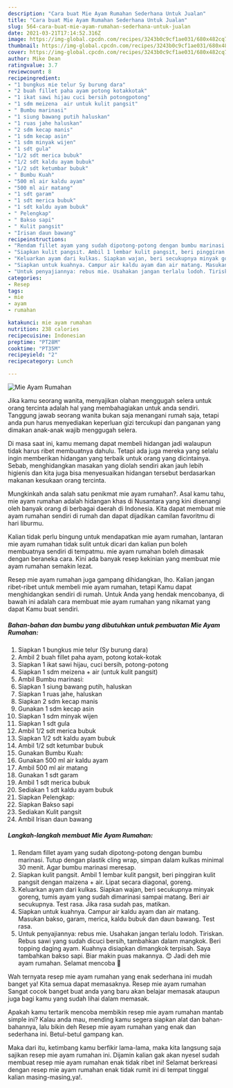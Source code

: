 ```yaml
---
description: "Cara buat Mie Ayam Rumahan Sederhana Untuk Jualan"
title: "Cara buat Mie Ayam Rumahan Sederhana Untuk Jualan"
slug: 564-cara-buat-mie-ayam-rumahan-sederhana-untuk-jualan
date: 2021-03-21T17:14:52.316Z
image: https://img-global.cpcdn.com/recipes/3243b0c9cf1ae031/680x482cq70/mie-ayam-rumahan-foto-resep-utama.jpg
thumbnail: https://img-global.cpcdn.com/recipes/3243b0c9cf1ae031/680x482cq70/mie-ayam-rumahan-foto-resep-utama.jpg
cover: https://img-global.cpcdn.com/recipes/3243b0c9cf1ae031/680x482cq70/mie-ayam-rumahan-foto-resep-utama.jpg
author: Mike Dean
ratingvalue: 3.7
reviewcount: 8
recipeingredient:
- "1 bungkus mie telur Sy burung dara"
- "2 buah fillet paha ayam potong kotakkotak"
- "1 ikat sawi hijau cuci bersih potongpotong"
- "1 sdm meizena  air untuk kulit pangsit"
- " Bumbu marinasi"
- "1 siung bawang putih haluskan"
- "1 ruas jahe haluskan"
- "2 sdm kecap manis"
- "1 sdm kecap asin"
- "1 sdm minyak wijen"
- "1 sdt gula"
- "1/2 sdt merica bubuk"
- "1/2 sdt kaldu ayam bubuk"
- "1/2 sdt ketumbar bubuk"
- " Bumbu Kuah"
- "500 ml air kaldu ayam"
- "500 ml air matang"
- "1 sdt garam"
- "1 sdt merica bubuk"
- "1 sdt kaldu ayam bubuk"
- " Pelengkap"
- " Bakso sapi"
- " Kulit pangsit"
- "Irisan daun bawang"
recipeinstructions:
- "Rendam fillet ayam yang sudah dipotong-potong dengan bumbu marinasi. Tutup dengan plastik cling wrap, simpan dalam kulkas minimal 30 menit. Agar bumbu marinasi meresap."
- "Siapkan kulit pangsit. Ambil 1 lembar kulit pangsit, beri pinggiran kulit pangsit dengan maizena + air. Lipat secara diagonal, goreng."
- "Keluarkan ayam dari kulkas. Siapkan wajan, beri secukupnya minyak goreng, tumis ayam yang sudah dimarinasi sampai matang. Beri air secukupnya. Test rasa. Jika rasa sudah pas, matikan."
- "Siapkan untuk kuahnya. Campur air kaldu ayam dan air matang. Masukan bakso, garam, merica, kaldu bubuk dan daun bawang. Test rasa."
- "Untuk penyajiannya: rebus mie. Usahakan jangan terlalu lodoh. Tiriskan. Rebus sawi yang sudah dicuci bersih, tambahkan dalam mangkok. Beri topping daging ayam. Kuahnya disiapkan dimangkok terpisah. Saya tambahkan bakso sapi. Biar makin puas makannya. 😊 Jadi deh mie ayam rumahan. Selamat mencoba 🙏"
categories:
- Resep
tags:
- mie
- ayam
- rumahan

katakunci: mie ayam rumahan 
nutrition: 238 calories
recipecuisine: Indonesian
preptime: "PT28M"
cooktime: "PT35M"
recipeyield: "2"
recipecategory: Lunch

---
```



![Mie Ayam Rumahan](https://img-global.cpcdn.com/recipes/3243b0c9cf1ae031/680x482cq70/mie-ayam-rumahan-foto-resep-utama.jpg)

Jika kamu seorang wanita, menyajikan olahan menggugah selera untuk orang tercinta adalah hal yang membahagiakan untuk anda sendiri. Tanggung jawab seorang  wanita bukan saja menangani rumah saja, tetapi anda pun harus menyediakan keperluan gizi tercukupi dan panganan yang dimakan anak-anak wajib menggugah selera.

Di masa  saat ini, kamu memang dapat membeli hidangan jadi walaupun tidak harus ribet membuatnya dahulu. Tetapi ada juga mereka yang selalu ingin memberikan hidangan yang terbaik untuk orang yang dicintainya. Sebab, menghidangkan masakan yang diolah sendiri akan jauh lebih higienis dan kita juga bisa menyesuaikan hidangan tersebut berdasarkan makanan kesukaan orang tercinta. 



Mungkinkah anda salah satu penikmat mie ayam rumahan?. Asal kamu tahu, mie ayam rumahan adalah hidangan khas di Nusantara yang kini disenangi oleh banyak orang di berbagai daerah di Indonesia. Kita dapat membuat mie ayam rumahan sendiri di rumah dan dapat dijadikan camilan favoritmu di hari liburmu.

Kalian tidak perlu bingung untuk mendapatkan mie ayam rumahan, lantaran mie ayam rumahan tidak sulit untuk dicari dan kalian pun boleh membuatnya sendiri di tempatmu. mie ayam rumahan boleh dimasak dengan beraneka cara. Kini ada banyak resep kekinian yang membuat mie ayam rumahan semakin lezat.

Resep mie ayam rumahan juga gampang dihidangkan, lho. Kalian jangan ribet-ribet untuk membeli mie ayam rumahan, tetapi Kamu dapat menghidangkan sendiri di rumah. Untuk Anda yang hendak mencobanya, di bawah ini adalah cara membuat mie ayam rumahan yang nikamat yang dapat Kamu buat sendiri.

<!--inarticleads1-->

##### Bahan-bahan dan bumbu yang dibutuhkan untuk pembuatan Mie Ayam Rumahan:

1. Siapkan 1 bungkus mie telur (Sy burung dara)
1. Ambil 2 buah fillet paha ayam, potong kotak-kotak
1. Siapkan 1 ikat sawi hijau, cuci bersih, potong-potong
1. Siapkan 1 sdm meizena + air (untuk kulit pangsit)
1. Ambil  Bumbu marinasi:
1. Siapkan 1 siung bawang putih, haluskan
1. Siapkan 1 ruas jahe, haluskan
1. Siapkan 2 sdm kecap manis
1. Gunakan 1 sdm kecap asin
1. Siapkan 1 sdm minyak wijen
1. Siapkan 1 sdt gula
1. Ambil 1/2 sdt merica bubuk
1. Siapkan 1/2 sdt kaldu ayam bubuk
1. Ambil 1/2 sdt ketumbar bubuk
1. Gunakan  Bumbu Kuah:
1. Gunakan 500 ml air kaldu ayam
1. Ambil 500 ml air matang
1. Gunakan 1 sdt garam
1. Ambil 1 sdt merica bubuk
1. Sediakan 1 sdt kaldu ayam bubuk
1. Siapkan  Pelengkap:
1. Siapkan  Bakso sapi
1. Sediakan  Kulit pangsit
1. Ambil Irisan daun bawang




<!--inarticleads2-->

##### Langkah-langkah membuat Mie Ayam Rumahan:

1. Rendam fillet ayam yang sudah dipotong-potong dengan bumbu marinasi. Tutup dengan plastik cling wrap, simpan dalam kulkas minimal 30 menit. Agar bumbu marinasi meresap.
1. Siapkan kulit pangsit. Ambil 1 lembar kulit pangsit, beri pinggiran kulit pangsit dengan maizena + air. Lipat secara diagonal, goreng.
1. Keluarkan ayam dari kulkas. Siapkan wajan, beri secukupnya minyak goreng, tumis ayam yang sudah dimarinasi sampai matang. Beri air secukupnya. Test rasa. Jika rasa sudah pas, matikan.
1. Siapkan untuk kuahnya. Campur air kaldu ayam dan air matang. Masukan bakso, garam, merica, kaldu bubuk dan daun bawang. Test rasa.
1. Untuk penyajiannya: rebus mie. Usahakan jangan terlalu lodoh. Tiriskan. Rebus sawi yang sudah dicuci bersih, tambahkan dalam mangkok. Beri topping daging ayam. Kuahnya disiapkan dimangkok terpisah. Saya tambahkan bakso sapi. Biar makin puas makannya. 😊 Jadi deh mie ayam rumahan. Selamat mencoba 🙏




Wah ternyata resep mie ayam rumahan yang enak sederhana ini mudah banget ya! Kita semua dapat memasaknya. Resep mie ayam rumahan Sangat cocok banget buat anda yang baru akan belajar memasak ataupun juga bagi kamu yang sudah lihai dalam memasak.

Apakah kamu tertarik mencoba membikin resep mie ayam rumahan mantab simple ini? Kalau anda mau, mending kamu segera siapkan alat dan bahan-bahannya, lalu bikin deh Resep mie ayam rumahan yang enak dan sederhana ini. Betul-betul gampang kan. 

Maka dari itu, ketimbang kamu berfikir lama-lama, maka kita langsung saja sajikan resep mie ayam rumahan ini. Dijamin kalian gak akan nyesel sudah membuat resep mie ayam rumahan enak tidak ribet ini! Selamat berkreasi dengan resep mie ayam rumahan enak tidak rumit ini di tempat tinggal kalian masing-masing,ya!.

